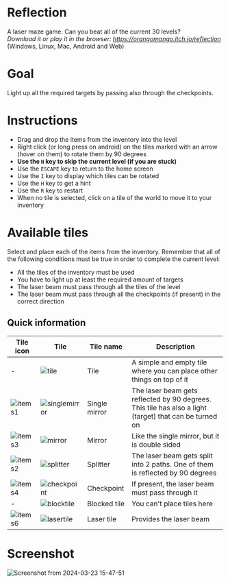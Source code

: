 # Reflection
A laser maze game. Can you beat all of the current 30 levels?  
*Download it or play it in the browser: https://orangomango.itch.io/reflection* (Windows, Linux, Mac, Android and Web)

# Goal
Light up all the required targets by passing also through the checkpoints.

# Instructions
* Drag and drop the items from the inventory into the level
* Right click (or long press on android) on the tiles marked with an arrow (hover on them) to rotate them by 90 degrees
* **Use the `N` key to skip the current level (if you are stuck)**
* Use the `ESCAPE` key to return to the home screen
* Use the `I` key to display which tiles can be rotated
* Use the `H` key to get a hint
* Use the `R` key to restart
* When no tile is selected, click on a tile of the world to move it to your inventory

# Available tiles
Select and place each of the items from the inventory. Remember that all of the following conditions must be true in order to complete the current level:
* All the tiles of the inventory must be used
* You have to light up at least the required amount of targets
* The laser beam must pass through all the tiles of the level
* The laser beam must pass through all the checkpoints (if present) in the correct direction
## Quick information
| Tile icon | Tile | Tile name | Description |
| --- | --- | --- | --- |
| - | ![tile](https://github.com/OrangoMango/Reflection/assets/61402409/6585d4e7-4c05-4af6-98e8-642f706a34d3) | Tile | A simple and empty tile where you can place other things on top of it |
| ![items1](https://github.com/OrangoMango/Reflection/assets/61402409/5f03a6c4-4e70-4660-8cea-886029592cd0) | ![singlemirror](https://github.com/OrangoMango/Reflection/assets/61402409/9b1636f7-07c3-46c6-822a-1d9d6f77d510) | Single mirror | The laser beam gets reflected by 90 degrees. This tile has also a light (target) that can be turned on |
| ![items3](https://github.com/OrangoMango/Reflection/assets/61402409/e13f7e55-1eb0-4402-8066-9025ed54fbfe) | ![mirror](https://github.com/OrangoMango/Reflection/assets/61402409/a2ec5852-f95c-48c5-8465-6077fceb48d4) | Mirror | Like the single mirror, but it is double sided |
| ![items2](https://github.com/OrangoMango/Reflection/assets/61402409/26326ba4-d818-411f-83b7-7c4539a2c676) | ![splitter](https://github.com/OrangoMango/Reflection/assets/61402409/d8cab7d3-d1af-4949-b418-a61c512239ec) | Splitter | The laser beam gets split into 2 paths. One of them is reflected by 90 degrees |
| ![items4](https://github.com/OrangoMango/Reflection/assets/61402409/0e32b91b-a8ec-40e0-a04a-93a242f5c23a) | ![checkpoint](https://github.com/OrangoMango/Reflection/assets/61402409/722bc1c1-f116-4d7c-8fb5-c2849665a9e3) | Checkpoint | If present, the laser beam must pass through it |
| - | ![blocktile](https://github.com/OrangoMango/Reflection/assets/61402409/c78d931b-51a0-4a58-b8cb-7375b7146d97) | Blocked tile | You can't place tiles here |
| ![items6](https://github.com/OrangoMango/Reflection/assets/61402409/a1896b19-83c5-4b5c-bd03-7379e2e17f3b) | ![lasertile](https://github.com/OrangoMango/Reflection/assets/61402409/cf7d98c2-bf5f-431d-aea6-b354c7d71326) | Laser tile | Provides the laser beam |

# Screenshot
![Screenshot from 2024-03-23 15-47-51](https://github.com/OrangoMango/Reflection/assets/61402409/109cb232-f37c-4383-b48a-130c183c67bc)